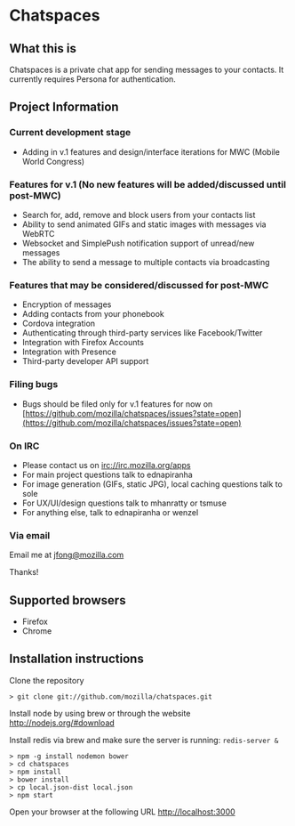 # Chatspaces

## What this is

Chatspaces is a private chat app for sending messages to your contacts. It currently requires Persona for authentication.

## Project Information

### Current development stage

* Adding in v.1 features and design/interface iterations for MWC (Mobile World Congress)

### Features for v.1 (No new features will be added/discussed until post-MWC)

* Search for, add, remove and block users from your contacts list
* Ability to send animated GIFs and static images with messages via WebRTC
* Websocket and SimplePush notification support of unread/new messages
* The ability to send a message to multiple contacts via broadcasting

### Features that may be considered/discussed for post-MWC

* Encryption of messages
* Adding contacts from your phonebook
* Cordova integration
* Authenticating through third-party services like Facebook/Twitter
* Integration with Firefox Accounts
* Integration with Presence
* Third-party developer API support

### Filing bugs

* Bugs should be filed only for v.1 features for now on [https://github.com/mozilla/chatspaces/issues?state=open](https://github.com/mozilla/chatspaces/issues?state=open)

### On IRC

* Please contact us on [irc://irc.mozilla.org/apps](irc://irc.mozilla.org/apps)
* For main project questions talk to ednapiranha
* For image generation (GIFs, static JPG), local caching questions talk to sole
* For UX/UI/design questions talk to mhanratty or tsmuse
* For anything else, talk to ednapiranha or wenzel

### Via email

Email me at [jfong@mozilla.com](mailto:jfong@mozilla.com)

Thanks!

## Supported browsers

* Firefox
* Chrome

## Installation instructions

Clone the repository

    > git clone git://github.com/mozilla/chatspaces.git

Install node by using brew or through the website http://nodejs.org/#download

Install redis via brew and make sure the server is running: ```redis-server &```

    > npm -g install nodemon bower
    > cd chatspaces
    > npm install
    > bower install
    > cp local.json-dist local.json
    > npm start

Open your browser at the following URL [http://localhost:3000](http://localhost:3000)
